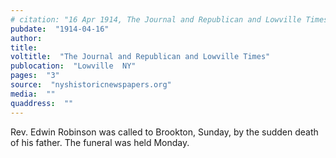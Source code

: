 ```yaml
---
# citation: "16 Apr 1914, The Journal and Republican and Lowville Times, Lowville NY, p3, nyshistoricnewspapers.org."
pubdate:  "1914-04-16"
author: 
title: 
voltitle:  "The Journal and Republican and Lowville Times"
publocation:  "Lowville  NY"
pages:  "3"
source:  "nyshistoricnewspapers.org"
media:  ""
quaddress:  ""
---
```

Rev. Edwin Robinson was called to Brookton, Sunday, by the sudden death of his father. The funeral was held Monday.

